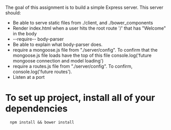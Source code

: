 The goal of this assignment is to build a simple Express server. This server should:

+ Be able to serve static files from ./client, and ./bower_components
+ Render index.html when a user hits the root route '/' that has "Welcome" in the body
+ --require-- body-parser
+ Be able to explain what body-parser does.
+ require a mongoose.js file from "./server/config". To confirm that the mongoose.js file loads have
the top of this file console.log('future mongoose connection and model loading')
+ require a routes.js file from "./server/config". To confirm, console.log('future routes').
+ Listen at a port


# To set up project, install all of your dependencies #
```
  npm install && bower install
```
